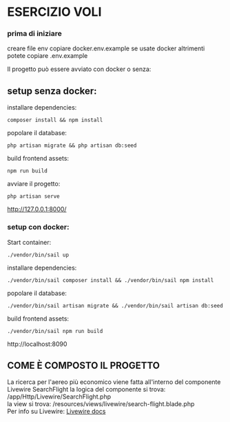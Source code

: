 # ESERCIZIO VOLI 
### prima di iniziare
creare file env 
copiare docker.env.example se usate docker
altrimenti potete copiare .env.example

Il progetto può essere avviato con docker o senza:

## setup senza docker:
installare dependencies:
```shell
composer install && npm install
````
popolare il database:
```shell
php artisan migrate && php artisan db:seed 
```
build frontend assets:
```shell
npm run build 
```
avviare il progetto:
```shell
php artisan serve
```
http://127.0.0.1:8000/

### setup con docker:
Start container:
```shell
./vendor/bin/sail up 
```
installare dependencies:
```shell
./vendor/bin/sail composer install && ./vendor/bin/sail npm install
````
popolare il database:
```shell
./vendor/bin/sail artisan migrate && ./vendor/bin/sail artisan db:seed 
```
build frontend assets:
```shell
./vendor/bin/sail npm run build 
```
http://localhost:8090


## COME È COMPOSTO IL PROGETTO
La ricerca per l'aereo più economico viene fatta all'interno del componente Livewire
SearchFlight 
la logica del componente si trova: /app/Http/Livewire/SearchFlight.php
<br>
la view si trova: /resources/views/livewire/search-flight.blade.php
<br>
Per info su Livewire: <a target="_blank" href="https://laravel-livewire.com/docs/2.x/quickstart">Livewire docs</a>










